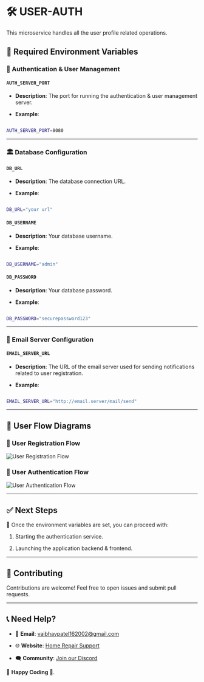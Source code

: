 
# 🛠️ USER-AUTH

This microservice handles all the user profile related operations.

  

## 🔧 Required Environment Variables

  

### 🔑 Authentication & User Management

  

#### `AUTH_SERVER_PORT`

-  **Description**: The port for running the authentication & user management server.

-  **Example**:

```bash

AUTH_SERVER_PORT=8080

```

  

---

  

### 🏛️ Database Configuration

  

#### `DB_URL`

-  **Description**: The database connection URL.

-  **Example**:

```bash

DB_URL="your url"

```

  

#### `DB_USERNAME`

-  **Description**: Your database username.

-  **Example**:

```bash

DB_USERNAME="admin"

```

  

#### `DB_PASSWORD`

-  **Description**: Your database password.

-  **Example**:

```bash

DB_PASSWORD="securepassword123"

```

  

---

  

### 📧 Email Server Configuration

  

#### `EMAIL_SERVER_URL`

-  **Description**: The URL of the email server used for sending notifications related to user registration.

-  **Example**:

```bash

EMAIL_SERVER_URL="http://email.server/mail/send"

```

  

---

  

## 📜 User Flow Diagrams

  

### 📝 User Registration Flow

![User Registration Flow](./assets/user_registration_flow.png)

  

### 🔐 User Authentication Flow

![User Authentication Flow](./assets/user_authentication_flow.png)

  

---

  

## ✅ Next Steps

🎯 Once the environment variables are set, you can proceed with:

1. Starting the authentication service.

2. Launching the application backend & frontend.

  

  

---

  

## 🤝 Contributing

Contributions are welcome! Feel free to open issues and submit pull requests. 

  

---

  

## 📞 Need Help?

- 📧 **Email**: vaibhavpatel162002@gmail.com

- 🌐 **Website**: [Home Repair Support](https://homerepairapp.com)

- 🗨️ **Community**: [Join our Discord](https://discord.gg/homerepair)

  

🚀 **Happy Coding** 🚀.